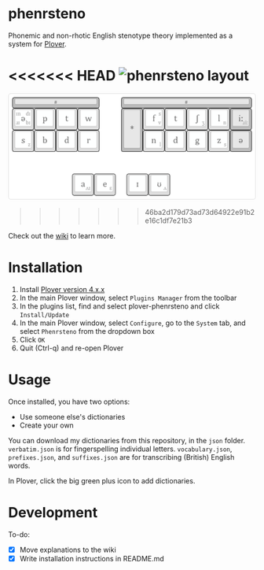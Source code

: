 # phenrsteno

Phonemic and non-rhotic English stenotype theory implemented as a system for [Plover](https://github.com/openstenoproject/plover "GitHub repository for Plover").

<<<<<<< HEAD
![phenrsteno layout](https://raw.githubusercontent.com/wiki/contrum/phenrsteno/png/layout.png)
=======
![phenrsteno layout](./wiki/png/layout.png)
>>>>>>> 46ba2d179d73ad73d64922e91b2e16c1df7e21b3

Check out the [wiki](https://github.com/contrum/phenrsteno/wiki) to learn more.

# Installation

1. Install [Plover version 4.x.x](https://github.com/openstenoproject/plover/releases)
2. In the main Plover window, select `Plugins Manager` from the toolbar
3. In the plugins list, find and select plover-phenrsteno and click `Install/Update`
4. In the main Plover window, select `Configure`, go to the `System` tab, and select `Phenrsteno` from the dropdown box
5. Click `OK`
6. Quit (Ctrl-q) and re-open Plover

# Usage

Once installed, you have two options:

- Use someone else's dictionaries
- Create your own

You can download my dictionaries from this repository, in the `json` folder. `verbatim.json` is for fingerspelling individual letters. `vocabulary.json`, `prefixes.json`, and `suffixes.json` are for transcribing (British) English words.

In Plover, click the big green plus icon to add dictionaries.

# Development

To-do:

  - [x] Move explanations to the wiki
  - [x] Write installation instructions in README.md
